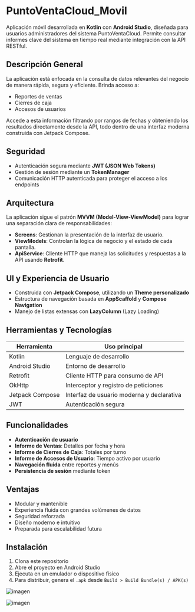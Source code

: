 # PuntoVentaCloud_Movil

Aplicación móvil desarrollada en **Kotlin** con **Android Studio**, diseñada para usuarios administradores del sistema PuntoVentaCloud. Permite consultar informes clave del sistema en tiempo real mediante integración con la API RESTful.

##  Descripción General

La aplicación está enfocada en la consulta de datos relevantes del negocio de manera rápida, segura y eficiente. Brinda acceso a:

- Reportes de ventas
- Cierres de caja
- Accesos de usuarios

Accede a esta información filtrando por rangos de fechas y obteniendo los resultados directamente desde la API, todo dentro de una interfaz moderna construida con Jetpack Compose.

##  Seguridad

- Autenticación segura mediante **JWT (JSON Web Tokens)**
- Gestión de sesión mediante un **TokenManager**
- Comunicación HTTP autenticada para proteger el acceso a los endpoints

##  Arquitectura

La aplicación sigue el patrón **MVVM (Model-View-ViewModel)** para lograr una separación clara de responsabilidades:

- **Screens**: Gestionan la presentación de la interfaz de usuario.
- **ViewModels**: Controlan la lógica de negocio y el estado de cada pantalla.
- **ApiService**: Cliente HTTP que maneja las solicitudes y respuestas a la API usando **Retrofit**.

##  UI y Experiencia de Usuario

- Construida con **Jetpack Compose**, utilizando un **Theme personalizado**
- Estructura de navegación basada en **AppScaffold** y **Compose Navigation**
- Manejo de listas extensas con **LazyColumn** (Lazy Loading)

##  Herramientas y Tecnologías

| Herramienta         | Uso principal                            |
|---------------------|-------------------------------------------|
| Kotlin              | Lenguaje de desarrollo                   |
| Android Studio      | Entorno de desarrollo                    |
| Retrofit            | Cliente HTTP para consumo de API        |
| OkHttp              | Interceptor y registro de peticiones     |
| Jetpack Compose     | Interfaz de usuario moderna y declarativa|
| JWT                 | Autenticación segura                     |


##  Funcionalidades

- **Autenticación de usuario**
- **Informe de Ventas**: Detalles por fecha y hora
- **Informe de Cierres de Caja**: Totales por turno
- **Informe de Accesos de Usuario**: Tiempo activo por usuario
- **Navegación fluida** entre reportes y menús
- **Persistencia de sesión** mediante token

##  Ventajas

- Modular y mantenible
- Experiencia fluida con grandes volúmenes de datos
- Seguridad reforzada
- Diseño moderno e intuitivo
- Preparada para escalabilidad futura

##  Instalación

1. Clona este repositorio
2. Abre el proyecto en Android Studio
3. Ejecuta en un emulador o dispositivo físico
4. Para distribuir, genera el `.apk` desde `Build > Build Bundle(s) / APK(s)`

![imagen](https://github.com/user-attachments/assets/47713e11-502b-482b-bd44-6ee5e0a8704c)

![imagen](https://github.com/user-attachments/assets/9e5655dd-6244-460d-ac05-c1fecec87482)






